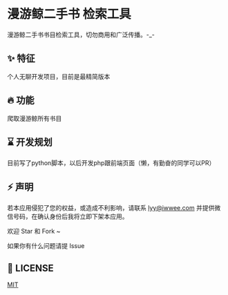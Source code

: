 # 漫游鲸二手书 检索工具

漫游鲸二手书书目检索工具，切勿商用和广泛传播。-\_-

## ✨ 特征
个人无聊开发项目，目前是最精简版本

## 🔥 功能
爬取漫游鲸所有书目

## ⌛️ 开发规划
目前写了python脚本，以后开发php跟前端页面（懒，有勤奋的同学可以PR）

## ⚡ 声明
若本应用侵犯了您的权益，或造成不利影响，请联系 lyy@iwwee.com 并提供微信号码，在确认身份后我将立即下架本应用。

欢迎 Star 和 Fork ~

如果你有什么问题请提 Issue

## 📃 LICENSE
[MIT](https://opensource.org/licenses/mit-license.php)
